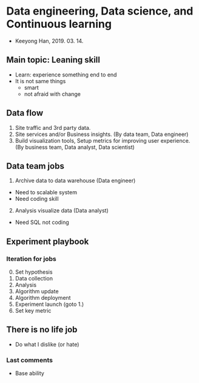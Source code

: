 # Data engineering, Data science, and Continuous learning
- Keeyong Han, 2019. 03. 14.

## Main topic: Leaning skill
- Learn: experience something end to end
- It is not same things
  - smart
  - not afraid with change

## Data flow
1. Site traffic and 3rd party data.
2. Site services and/or Business insights. (By data team, Data engineer)
3. Build visualization tools, Setup metrics for improving user experience. (By business team, Data analyst, Data scientist)

## Data team jobs
1. Archive data to data warehouse (Data engineer)
  - Need to scalable system
  - Need coding skill
2. Analysis visualize data (Data analyst)
  - Need SQL not coding

## Experiment playbook

### Iteration for jobs
0. Set hypothesis
1. Data collection
2. Analysis
3. Algorithm update
4. Algorithm deployment
5. Experiment launch (goto 1.)
6. Set key metric

## There is no life job
- Do what I dislike (or hate)

### Last comments
- Base ability
